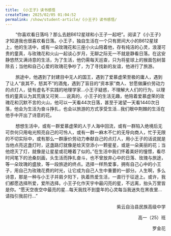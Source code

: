 ```yaml
---
title: 《小王子》读书感悟
createTime: 2025/02/05 01:04:52
permalink: /show/student-article/《小王子》读书感悟/
---
```


$\qquad$“你喜欢看日落吗？那么去趟B612星球和小王子一起吧”。阅读了《小王子》才知道我也很喜欢看日落。小王子，独自生活在一个只有房间大小的B612星球上，他的生活中，或有一朵玫瑰花和三座小火山陪着他，存有纯洁的心灵，浪漫可贵的童真，与玫瑰花和火山一起谈心岁月，无聊之际无一不就是静看日落。在这安静悠然又满诗意的生活，为了生活，他仍需每天巡查，只为将星球上的猴面包树苗除去；当他和自己心爱的玫瑰花争吵了，为了寻找新的友谊，他进行了旅游。  

$\qquad$旅途中，他遇到了封建目中无人的国王，遇到了爱慕虚荣至极的庸人，遇到了让人“哀其不，怒其不”的酒鬼，遇到了盲目的“资本家”商人、甘愿做廉价劳动力的点灯人，徒有虚名不实践的地理学家…小王子疑惑，不理解大人们的行为，以理性的童真认为其荒唐又可笑……说真的，小王子的生活无趣，他陪着爱慕虚荣的玫瑰花和沉默不言的火山，他可以一天看44次日落，甚至于渴望一天看1440次日落，他会为生活为奋斗挣扎，也会以旅游的方式享受生活…我们眼中荆棘的生活在他手中开出了诗意的花。  

$\qquad$想想生活中，或有一群爱慕虚荣的人于人海中回流，或有一群陷入绝境后无可奈何只用电光照亮自己的可怜人，或有一群一麻木不仁的无导向商人，忙于无限的不切实际中，或有那么一群康价劳动力奉献自己的点灯人，用小王子的话说就是当他点亮这盏灯时，这盏路灯就像是给天空添小一颗星星，或是一朵美丽的花；当他熄灭了灯，就像是让星星或花睡着了似的。”在生活中我们怀着美好的憧憬，看尽时间笔下的沧桑刻画，头生活而挣扎奋斗，也不曾放弃心中的日落、玫瑰与旅途，等一朵玫瑰的盛放，等一段旅途的终点。选择一样热爱事，拥有自己心中的小王子，用自己为玫瑰花费的时光，让它成为自己人生中重要的一部分。人生啊，多么诗意，那是一种与小王子并肩夕阳下，执着热爱生活，一直行于征途上。或许，我们都愿选择所爱，爱所选择。小王子化作天宇中最闪亮的星，不远离，抬头万里皆是你。“愿天空夜空中最亮的星…每天我找不到童年的心灵每当我迷失在黑夜里…请指引我前行…”  

<p align="right">紫云自治县民族高级中学</p>     
<p align="right">高一（25）班</p>
<p align="right">罗金花</p>        
